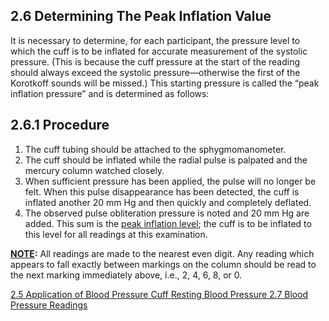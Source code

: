 ## 2.6 Determining The Peak Inflation Value

It is necessary to determine, for each participant, the pressure level to which the cuff is to be inflated for accurate measurement of the systolic pressure. (This is because the cuff pressure at the start of the reading should always exceed the systolic pressure—otherwise the first of the Korotkoff sounds will be missed.) This starting pressure is called the “peak inflation pressure” and is determined as follows:

## 2.6.1 Procedure

1. The cuff tubing should be attached to the sphygmomanometer.
2. The cuff should be inflated while the radial pulse is palpated and the mercury column watched closely.
3. When sufficient pressure has been applied, the pulse will no longer be felt. When this pulse disappearance has been detected, the cuff is inflated another 20 mm Hg and then quickly and completely deflated.
4. The observed pulse obliteration pressure is noted and 20 mm Hg are added. This sum is the <u>peak inflation level</u>; the cuff is to be inflated to this level for all readings at this examination.

**<u>NOTE</u>:**  All readings are made to the nearest even digit. Any reading which appears to fall exactly between markings on the column should be read to the next marking immediately above, i.e., 2, 4, 6, 8, or 0.


<div class="center">
<div class="btn-group">
  <a href=":pages_path:/manuals/resting-blood-pressure/2-05-application-bp-cuff.md" class="btn btn-default">
    <span class="glyphicon glyphicon-chevron-left"></span>
    2.5 Application of Blood Pressure Cuff
  </a>

  <a href=":pages_path:/manuals/resting-blood-pressure" class="btn btn-default">
    <span class="glyphicon glyphicon-chevron-up"></span>
    Resting Blood Pressure
  </a>

  <a href=":pages_path:/manuals/resting-blood-pressure/2-07-blood-pressure-readings.md" class="btn btn-success">
    2.7 Blood Pressure Readings
    <span class="glyphicon glyphicon-chevron-right"></span>
  </a>
</div>
</div>
